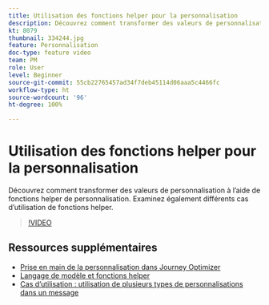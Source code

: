 ```yaml
---
title: Utilisation des fonctions helper pour la personnalisation
description: Découvrez comment transformer des valeurs de personnalisation à l’aide de fonctions helper de personnalisation. Examinez également différents cas d’utilisation de fonctions helper.
kt: 8079
thumbnail: 334244.jpg
feature: Personnalisation
doc-type: feature video
team: PM
role: User
level: Beginner
source-git-commit: 55cb22765457ad34f7deb45114d06aaa5c4466fc
workflow-type: ht
source-wordcount: '96'
ht-degree: 100%

---
```



# Utilisation des fonctions helper pour la personnalisation

Découvrez comment transformer des valeurs de personnalisation à l’aide de fonctions helper de personnalisation. Examinez également différents cas d’utilisation de fonctions helper.

>[!VIDEO](https://video.tv.adobe.com/v/334244?quality=12)

## Ressources supplémentaires

* [Prise en main de la personnalisation dans Journey Optimizer](https://experienceleague.adobe.com/docs/journey-optimizer/using/create-messages/personalization/personalize.html?lang=fr)
* [Langage de modèle et fonctions helper](https://experienceleague.adobe.com/docs/journey-optimizer/using/create-messages/personalization/functions/functions.html?lang=fr)
* [Cas d’utilisation : utilisation de plusieurs types de personnalisations dans un message](https://experienceleague.adobe.com/docs/journey-optimizer/using/create-messages/personalization/personalization-use-case.html?lang=fr)
